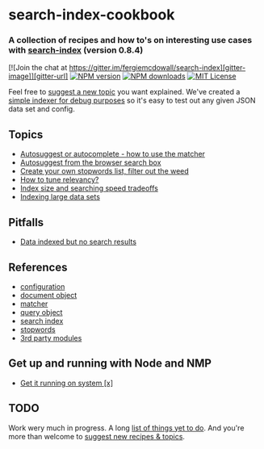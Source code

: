 # search-index-cookbook
### A collection of recipes and how to's on interesting use cases with [search-index](https://github.com/fergiemcdowall/search-index) (version 0.8.4)

[![Join the chat at https://gitter.im/fergiemcdowall/search-index][gitter-image]][gitter-url]
[![NPM version][npm-version-image]][npm-url]
[![NPM downloads][npm-downloads-image]][npm-url]
[![MIT License][license-image]][license-url]

Feel free to [suggest a new topic](https://github.com/eklem/search-index-cookbook/issues/new) you want explained. We've created a [simple indexer for debug purposes](https://github.com/eklem/search-index-indexer) so it's easy to test out any given JSON data set and config.

## Topics
- [Autosuggest or autocomplete - how to use the matcher](./doc/topics/autosuggest.md)
- [Autosuggest from the browser search box](./doc/topics/browser-search-box.md)
- [Create your own stopwords list, filter out the weed](./doc/topics/stopwords-filtering-away-garbage.md)
- [How to tune relevancy?](./doc/topics/field-weighting.md)
- [Index size and searching speed tradeoffs](./doc/topics/size-speed-tradeoffs.md)
- [Indexing large data sets](./doc/topics/large-datasets.md)

## Pitfalls

- [Data indexed but no search results](./doc/topics/pitfalls.md#data-indexed-but-no-search-results)

## References

- [configuration](./doc/reference/references.md#configuration)
- [document object](./doc/reference/references.md#document-object)
- [matcher](./doc/reference/references.md#matcher)
- [query object](./doc/reference/references.md#query-object)
- [search index](./doc/reference/references.md#search-index)
- [stopwords](./doc/reference/references.md#stopwords)
- [3rd party modules](./doc/reference/3rd-party-modules.md)

## Get up and running with Node and NMP

- [Get it running on system [x]](./doc/get-it-running-on-x.md)



## TODO
Work wery much in progress. A long [list of things yet to do](https://github.com/eklem/search-index-cookbook/issues). And you're more than welcome to [suggest new recipes & topics](https://github.com/eklem/search-index-cookbook/issues/new).

[license-image]: http://img.shields.io/badge/license-MIT-blue.svg?style=flat-square
[license-url]: LICENSE

[npm-url]: https://npmjs.org/package/search-index-cookbook
[npm-version-image]: http://img.shields.io/npm/v/search-index-cookbook.svg?style=flat-square
[npm-downloads-image]: http://img.shields.io/npm/dm/search-index-cookbook.svg?style=flat-square
[gitter-url]: https://gitter.im/fergiemcdowall/search-index?utm_source=badge&utm_medium=badge&utm_campaign=pr-badge&utm_content=badge
[gitter-image]: https://img.shields.io/badge/GITTER-join%20chat-green.svg?style=flat-square

